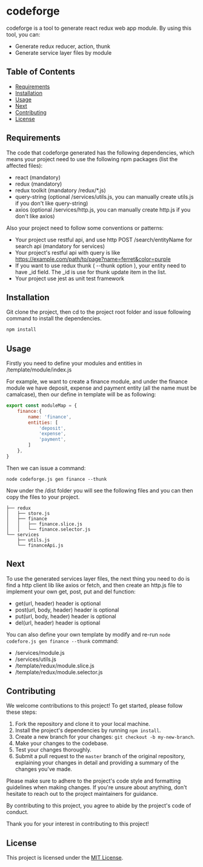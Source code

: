
# codeforge

codeforge is a tool to generate react redux web app module. By using this tool, you can:
 - Generate redux reducer, action, thunk
 - Generate service layer files by module
 


## Table of Contents
- [Requirements](#requirements)
- [Installation](#installation)
- [Usage](#usage)
- [Next](#Next)
- [Contributing](#contributing)
- [License](#license)

## Requirements
The code that codeforge generated has the following dependencies, which means your project need to use the following npm packages (list the affected files):
- react (mandatory)
- redux (mandatory)
- redux toolkit (mandatory /redux/*.js)
- query-string (optional /services/utils.js, you can manually create utils.js if you don't like query-string)
- axios (optional /services/http.js, you can manually create http.js if you don't like axios)

Also your project need to follow some conventions or patterns:
- Your project use restful api, and use http POST /search/entityName for search api (mandatory for services)
- Your project's restful api with query is like https://example.com/path/to/page?name=ferret&color=purple
- If you want to use redux thunk ( --thunk option ), your entity need to have _id field. The _id is use for thunk update item in the list.
- Your project use jest as unit test framework


## Installation

Git clone the project, then cd to the project root folder and issue following command to install the dependencies.

```bash
npm install
```

## Usage

Firstly you need to define your modules and entities in /template/module/index.js

For example, we want to create a finance module, and under the finance module we have
deposit, expense and payment entity (all the name must be camalcase), then our define in template will be as following:

```javascript
export const moduleMap = {
    finance:{
        name: 'finance',
        entities: [
            'deposit',
            'expense',
            'payment',
        ]
    },
}
```

Then we can issue a command:
```nodejs
node codeforge.js gen finance --thunk
```

Now under the /dist folder you will see the following files and you can then copy the files to your project.
```
├── redux
│   ├── store.js
│   ├── finance
│   │   ├── finance.slice.js
│   │   └── finance.selector.js
└── services
    ├── utils.js
    └── financeApi.js
```

## Next

To use the generated services layer files, the next thing you need to do is find a http client lib like axios or fetch, and then create an http.js file to implement your own get, post, put and del function:
- get(url, header) header is optional
- post(url, body, header) header is optional
- put(url, body, header) header is optional
- del(url, header) header is optional

You can also define your own template by modify and re-run `node codefore.js gen finance --thunk` command:
- /services/module.js
- /services/utils.js
- /template/redux/module.slice.js
- /template/redux/module.selector.js

## Contributing

We welcome contributions to this project! To get started, please follow these steps:

1. Fork the repository and clone it to your local machine.
2. Install the project's dependencies by running `npm install`.
3. Create a new branch for your changes: `git checkout -b my-new-branch`.
4. Make your changes to the codebase.
5. Test your changes thoroughly.
6. Submit a pull request to the `master` branch of the original repository, explaining your changes in detail and providing a summary of the changes you've made.

Please make sure to adhere to the project's code style and formatting guidelines when making changes. If you're unsure about anything, don't hesitate to reach out to the project maintainers for guidance.

By contributing to this project, you agree to abide by the project's code of conduct.

Thank you for your interest in contributing to this project!

## License

This project is licensed under the [MIT License](https://opensource.org/licenses/MIT).